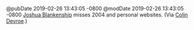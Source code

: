 @pubDate 2019-02-26 13:43:05 -0800
@modDate 2019-02-26 13:43:05 -0800
<a href="https://joshuablankenship.com/2019/02/22/let-sleeping-blogs-die-or-the-return-of-the-personal-website/">Joshua Blankenship</a> misses 2004 and personal websites. (Via [Colin Devroe](http://cdevroe.com/2019/02/26/joshua-blankenship-celebrates-15-years-of-having-a-blog/).)
